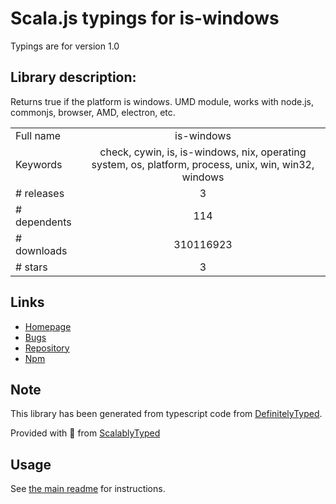 
# Scala.js typings for is-windows

Typings are for version 1.0

## Library description:
Returns true if the platform is windows. UMD module, works with node.js, commonjs, browser, AMD, electron, etc.

|                    |                 |
| ------------------ | :-------------: |
| Full name          | is-windows |
| Keywords           | check, cywin, is, is-windows, nix, operating system, os, platform, process, unix, win, win32, windows |
| # releases         | 3 |
| # dependents       | 114 |
| # downloads        | 310116923 |
| # stars            | 3 |

## Links
- [Homepage](https://github.com/jonschlinkert/is-windows)
- [Bugs](https://github.com/jonschlinkert/is-windows/issues)
- [Repository](https://github.com/jonschlinkert/is-windows)
- [Npm](https://www.npmjs.com/package/is-windows)
    


## Note
This library has been generated from typescript code from [DefinitelyTyped](https://definitelytyped.org).

Provided with :purple_heart: from [ScalablyTyped](https://github.com/oyvindberg/ScalablyTyped)

## Usage
See [the main readme](../../readme.md) for instructions.


